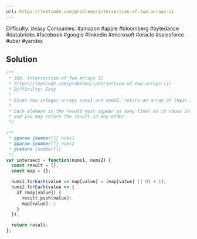 ```yaml
---
url: https://leetcode.com/problems/intersection-of-two-arrays-ii
---
```


Difficulty: #easy
Companies: #amazon #apple #bloomberg #bytedance #databricks #facebook #google #linkedin #microsoft #oracle #salesforce #uber #yandex

## Solution

```javascript
/**
 * 350. Intersection of Two Arrays II
 * https://leetcode.com/problems/intersection-of-two-arrays-ii/
 * Difficulty: Easy
 *
 * Given two integer arrays nums1 and nums2, return an array of their intersection.
 *
 * Each element in the result must appear as many times as it shows in both arrays
 * and you may return the result in any order.
 */

/**
 * @param {number[]} nums1
 * @param {number[]} nums2
 * @return {number[]}
 */
var intersect = function(nums1, nums2) {
  const result = [];
  const map = {};

  nums1.forEach(value => map[value] = (map[value] || 0) + 1);
  nums2.forEach(value => {
    if (map[value]) {
      result.push(value);
      map[value]--;
    }
  });

  return result;
};

```

